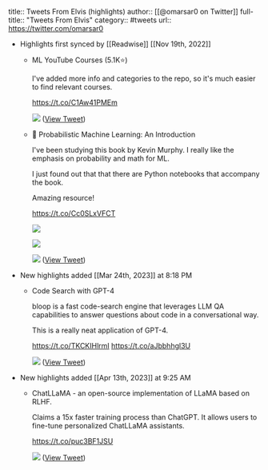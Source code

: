 title:: Tweets From Elvis (highlights)
author:: [[@omarsar0 on Twitter]]
full-title:: "Tweets From Elvis"
category:: #tweets
url:: https://twitter.com/omarsar0

- Highlights first synced by [[Readwise]] [[Nov 19th, 2022]]
	- ML YouTube Courses (5.1K⭐️)
	  
	  I've added more info and categories to the repo, so it's much easier to find relevant courses.
	  
	  https://t.co/C1Aw41PMEm 
	  
	  ![](https://pbs.twimg.com/media/FQjZPWwWUAAON6C.jpg) ([View Tweet](https://twitter.com/omarsar0/status/1515701838288404485))
	- 📘 Probabilistic Machine Learning: An Introduction
	  
	  I've been studying this book by Kevin Murphy. I really like the emphasis on probability and math for ML.
	  
	  I just found out that that there are Python notebooks that accompany the book.
	  
	  Amazing resource!
	  
	  https://t.co/Cc0SLxVFCT 
	  
	  ![](https://pbs.twimg.com/media/E4U0kaJXMAMBEIg.png) 
	  
	  ![](https://pbs.twimg.com/media/E4U0mnoWYAAIu5D.jpg) 
	  
	  ![](https://pbs.twimg.com/media/E4U0pmLXIAUnb1c.jpg) ([View Tweet](https://twitter.com/omarsar0/status/1406588553098846212))
- New highlights added [[Mar 24th, 2023]] at 8:18 PM
	- Code Search with GPT-4
	  
	  bloop is a fast code-search engine that leverages LLM QA capabilities to answer questions about code in a conversational way.
	  
	  This is a really neat application of GPT-4.
	  
	  https://t.co/TKCKIHlrmI https://t.co/aJbbhhgl3U 
	  
	  ![](https://pbs.twimg.com/media/FrtX2FTWAAEgAEO.jpg) ([View Tweet](https://twitter.com/omarsar0/status/1637999609778774019))
- New highlights added [[Apr 13th, 2023]] at 9:25 AM
	- ChatLLaMA - an open-source implementation of LLaMA based on RLHF.
	  
	  Claims a 15x faster training process than ChatGPT. It allows users to fine-tune personalized ChatLLaMA assistants.
	  
	  https://t.co/puc3BF1JSU 
	  
	  ![](https://pbs.twimg.com/media/Fp-qsYOXsAAZt8T.png) ([View Tweet](https://twitter.com/omarsar0/status/1630211059876339713))